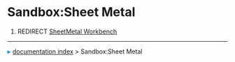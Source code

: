 # Sandbox:Sheet Metal
1.  REDIRECT [SheetMetal Workbench](SheetMetal_Workbench.md)



---
![](images/Right_arrow.png) [documentation index](../README.md) > Sandbox:Sheet Metal
